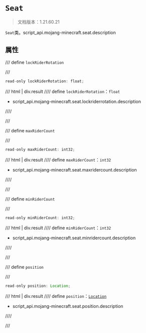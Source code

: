 # `Seat`

> 文档版本：1.21.60.21

`Seat`类。script_api.mojang-minecraft.seat.description

## 属性

/// define
`lockRiderRotation`


///

```js
read-only lockRiderRotation: float;
```

/// html | div.result
//// define
`lockRiderRotation`：`float`

- script_api.mojang-minecraft.seat.lockriderrotation.description


////

///


/// define
`maxRiderCount`


///

```js
read-only maxRiderCount: int32;
```

/// html | div.result
//// define
`maxRiderCount`：`int32`

- script_api.mojang-minecraft.seat.maxridercount.description


////

///


/// define
`minRiderCount`


///

```js
read-only minRiderCount: int32;
```

/// html | div.result
//// define
`minRiderCount`：`int32`

- script_api.mojang-minecraft.seat.minridercount.description


////

///


/// define
`position`


///

```js
read-only position: Location;
```

/// html | div.result
//// define
`position`：[`Location`](./location.md)

- script_api.mojang-minecraft.seat.position.description


////

///

